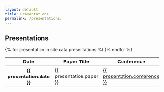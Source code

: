 ```yaml
---
layout: default
title: Presentations
permalink: /presentations/
---
```


<div class="container" style="margin-top: 1em">
  <h2>Presentations</h2>
  <table class="table table-hover table-sm">
    <thead class="table-light">
      <tr>
        <th scope="col">Date</th>
        <th scope="col">Paper Title</th>
        <th scope="col">Conference</th>
        <th scope="col">Location</th>
        <th scope="col">Slides</th>
      </tr>
    </thead>
    <tbody>
      {% for presentation in site.data.presentations %}
      <tr>
        <th scope="row">{{ presentation.date }}</th>
        <td>{{ presentation.paper }}</td>
        <td>
          <a href="{{ presentation.conference-url }}" target="_blank"
            >{{ presentation.conference }}</a
          >
        </td>
        <td>{{ presentation.location }}</td>
        <td>
          <a
            href="{{ site.baseurl }}/assets/files/slides/{{ presentation.slides-id }}.pdf"
            target="_blank"
            ><span class="fas fa-file-pdf"></span
          ></a>
        </td>
      </tr>
      {% endfor %}
    </tbody>
  </table>
</div>
